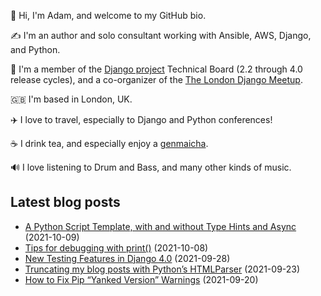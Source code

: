 <p>👋 Hi, I'm Adam, and welcome to my GitHub bio.</p>
<p>✍️ I'm an author and solo consultant working with Ansible, AWS, Django, and Python.</p>
<p>🦄 I'm a member of the <a class="reference external" href="https://www.djangoproject.com/foundation/teams/">Django project</a> Technical Board (2.2 through 4.0 release cycles), and a co-organizer of the <a class="reference external" href="https://www.djangolondon.com/">The London Django Meetup</a>.</p>
<p>🇬🇧 I'm based in London, UK.</p>
<p>✈️ I love to travel, especially to Django and Python conferences!</p>
<p>☕️ I drink tea, and especially enjoy a <a class="reference external" href="https://en.wikipedia.org/wiki/Genmaicha">genmaicha</a>.</p>
<p>🔊 I love listening to Drum and Bass, and many other kinds of music.</p>

## Latest blog posts

* [A Python Script Template, with and without Type Hints and Async](https://adamj.eu/tech/2021/10/09/a-python-script-template-with-and-without-type-hints-and-async/) (2021-10-09)
* [Tips for debugging with print()](https://adamj.eu/tech/2021/10/08/tips-for-debugging-with-print/) (2021-10-08)
* [New Testing Features in Django 4.0](https://adamj.eu/tech/2021/09/28/new-testing-features-in-django-4.0/) (2021-09-28)
* [Truncating my blog posts with Python’s HTMLParser](https://adamj.eu/tech/2021/09/23/truncating-my-blog-posts-with-html-parser/) (2021-09-23)
* [How to Fix Pip “Yanked Version” Warnings](https://adamj.eu/tech/2021/09/20/how-to-fix-pip-yanked-version-warnings/) (2021-09-20)